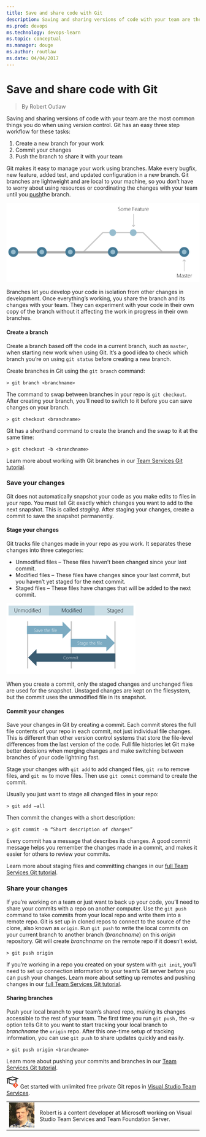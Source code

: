```yaml
---
title: Save and share code with Git
description: Saving and sharing versions of code with your team are the most common things you do when using version control.
ms.prod: devops
ms.technology: devops-learn
ms.topic: conceptual
ms.manager: douge
ms.author: routlaw
ms.date: 04/04/2017
---
```


# Save and share code with Git
> By Robert Outlaw

Saving and sharing versions of code with your team are the most common
things you do when using version control. Git has an easy three step
workflow for these tasks:

1. Create a new branch for your work
2. Commit your changes
3. Push the branch to share it with your team

Git makes it easy to manage your work using branches. Make every bugfix,
new feature, added test, and updated configuration in a new branch. Git
branches are lightweight and are local to your machine, so you don’t
have to worry about using resources or coordinating the changes with
your team until you
[push](https://www.visualstudio.com/en-us/docs/git/tutorial/pushing)the
branch.

![branching\_line](../_img/branching_line.png)

Branches let you develop your code in isolation from other changes in
development. Once everything’s working, you share the branch and its
changes with your team. They can experiment with your code in their own
copy of the branch without it affecting the work in progress in their
own branches.

#### Create a branch
Create a branch based off the code in a current branch, such as
`master`, when starting new work when using Git. It’s a good idea to
check which branch you’re on using `git status` before creating a new
branch.

Create branches in Git using the `git branch` command:  

```
> git branch <branchname>
```

The command to swap between branches in your repo is `git checkout`.
After creating your branch, you’ll need to switch to it before you can
save changes on your branch.

```
> git checkout <branchname>
```

Git has a shorthand command to create the branch and the swap to it at
the same time:

```
> git checkout -b <branchname>
```

Learn more about working with Git branches in our [Team Services Git tutorial](https://www.visualstudio.com/en-us/docs/git/tutorial/branches).

### Save your changes
Git does not automatically snapshot your code as you make edits to files
in your repo. You must tell Git exactly which changes you want to add to
the next snapshot. This is called *staging*. After staging your changes,
create a commit to save the snapshot permanently.

#### Stage your changes
Git tracks file changes made in your repo as you work. It separates
these changes into three categories:

- Unmodified files – These files haven’t been changed since your last commit.
- Modified files – These files have changes since your last commit, but you haven’t yet staged for the next commit.
- Staged files – These files have changes that will be added to the next commit.

![file\_status\_lifecycle-2](../_img/file_status_lifecycle.2.png)

When you create a commit, only the staged changes and unchanged files
are used for the snapshot. Unstaged changes are kept on the filesystem,
but the commit uses the unmodified file in its snapshot.

#### Commit your changes
Save your changes in Git by creating a commit. Each commit stores the
full file contents of your repo in each commit, not just individual file
changes. This is different than other version control systems that store
the file-level differences from the last version of the code. Full file
histories let Git make better decisions when merging changes and make
switching between branches of your code lightning fast.

Stage your changes with `git add` to add changed files, `git rm` to
remove files, and `git mv` to move files. Then use `git commit` command
to create the commit.

Usually you just want to stage all changed files in your repo:

``` 
> git add –all
```

Then commit the changes with a short description:

```
> git commit -m “Short description of changes”
```

Every commit has a message that describes its changes. A good commit
message helps you remember the changes made in a commit, and makes it
easier for others to review your commits.

Learn more about staging files and committing changes in our [full Team Services Git tutorial](https://www.visualstudio.com/docs/git/tutorial/commits).

### Share your changes
If you’re working on a team or just want to back up your code, you’ll
need to share your commits with a repo on another computer. Use the `git
push` command to take commits from your local repo and write them into a
remote repo. Git is set up in cloned repos to connect to the source of
the clone, also known as `origin`. Run `git push` to write the local
commits on your current branch to another branch (*branchname*) on this
*origin* repository. Git will create *branchname* on the remote repo if
it doesn’t exist.

```
> git push origin
```

If you’re working in a repo you created on your system with `git init`,
you’ll need to set up connection information to your team’s Git server
before you can push your changes. Learn more about setting up remotes
and pushing changes in our [full Team Services Git tutorial](https://www.visualstudio.com/docs/git/tutorial/pushing).

#### Sharing branches
Push your local branch to your team’s shared repo, making its changes
accessible to the rest of your team. The first time you run `git push,`
the *-u* option tells Git to you want to start tracking your local
branch to *branchname* the `origin` repo. After this one-time setup of
tracking information, you can use `git push` to share updates quickly
and easily.

```
> git push origin <branchname>
```

Learn more about pushing your commits and branches in our [Team Services Git tutorial](https://www.visualstudio.com/en-us/docs/git/tutorial/pushing).

![Learn Git](../_img/LearnGIT_32x.png) Get started with unlimited free private Git repos in [Visual Studio Team Services](https://www.visualstudio.com/team-services/git/).

|             |                           |
|-------------|---------------------------|
|![Robert Outlaw](../_img/Robert-Outlaw_avatar_1479411198-130x130.jpg)|Robert is a content developer at Microsoft working on Visual Studio Team Services and Team Foundation Server.|